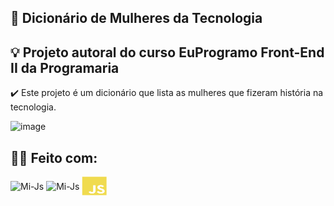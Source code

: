 ## :open_book: Dicionário de Mulheres da Tecnologia
## :bulb: Projeto autoral do curso EuProgramo Front-End II da Programaria 

:heavy_check_mark: Este projeto é um dicionário que lista as mulheres que fizeram história na tecnologia. <br> 

![image](https://user-images.githubusercontent.com/43293325/222046455-c3721d07-704e-4311-b37f-77d7d447f6e8.png)

## :woman_technologist: Feito com: 
<div style="display: inline_block">
  <img align="center" alt="Mi-Js" height="30" width="40" src="https://cdn.jsdelivr.net/gh/devicons/devicon/icons/html5/html5-original.svg" />
  <img align="center" alt="Mi-Js" height="30" width="40" src="https://cdn.jsdelivr.net/gh/devicons/devicon/icons/css3/css3-original.svg" />      
  <img align="center" alt="Mi-Js" height="30" width="40" src="https://raw.githubusercontent.com/devicons/devicon/master/icons/javascript/javascript-plain.svg">
  </div>
